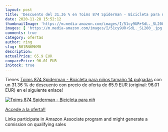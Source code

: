 ```yaml
---
layout: post
title: 'Descuento del 31.36 % en Toims 874 Spiderman - Bicicleta para niñ'
date: 2020-11-28 15:52:12
thumbnailImage: 'https://m.media-amazon.com/images/I/51cy9UR+SdL._SL200_.jpg'
images: [ 'https://m.media-amazon.com/images/I/51cy9UR+SdL._SL200_.jpg' ]
comments: true
category: ofertas
author: ring
slug: B01BN6MKM0
description:
actualPrice: 65.9 EUR
comparePrice: 96.01 EUR
inStock: true
---
```


Tienes [Toims 874 Spiderman - Bicicleta para niños  tamaño 14 pulgadas](https://www.amazon.es/dp/B01BN6MKM0/?tag=tolees-21) con un 31.36 % de descuento con precio de oferta de 65.9 EUR (original: 96.01 EUR) en el siguiente enlace!

[![Toims 874 Spiderman - Bicicleta para niñ](https://m.media-amazon.com/images/I/51cy9UR+SdL._SL200_.jpg)](https://www.amazon.es/dp/B01BN6MKM0/?tag=tolees-21)

[Accede a la oferta!!](https://www.amazon.es/dp/B01BN6MKM0/?tag=tolees-21)

Links participate in Amazon Associate program and might generate a comission on qualifying sales


